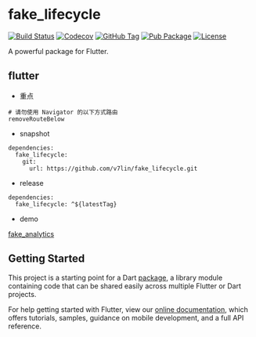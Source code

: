 # fake_lifecycle

[![Build Status](https://cloud.drone.io/api/badges/v7lin/fake_lifecycle/status.svg)](https://cloud.drone.io/v7lin/fake_lifecycle)
[![Codecov](https://codecov.io/gh/v7lin/fake_lifecycle/branch/master/graph/badge.svg)](https://codecov.io/gh/v7lin/fake_lifecycle)
[![GitHub Tag](https://img.shields.io/github/tag/v7lin/fake_lifecycle.svg)](https://github.com/v7lin/fake_lifecycle/releases)
[![Pub Package](https://img.shields.io/pub/v/fake_lifecycle.svg)](https://pub.dartlang.org/packages/fake_lifecycle)
[![License](https://img.shields.io/badge/License-Apache%202.0-blue.svg)](https://github.com/v7lin/fake_lifecycle/blob/master/LICENSE)

A powerful package for Flutter.

## flutter

* 重点

````
# 请勿使用 Navigator 的以下方式路由
removeRouteBelow
`````

* snapshot

````
dependencies:
  fake_lifecycle:
    git:
      url: https://github.com/v7lin/fake_lifecycle.git
````

* release

````
dependencies:
  fake_lifecycle: ^${latestTag}
````

* demo

[fake_analytics](https://github.com/v7lin/fake_analytics)

## Getting Started

This project is a starting point for a Dart
[package](https://flutter.dev/developing-packages/),
a library module containing code that can be shared easily across
multiple Flutter or Dart projects.

For help getting started with Flutter, view our 
[online documentation](https://flutter.dev/docs), which offers tutorials, 
samples, guidance on mobile development, and a full API reference.
